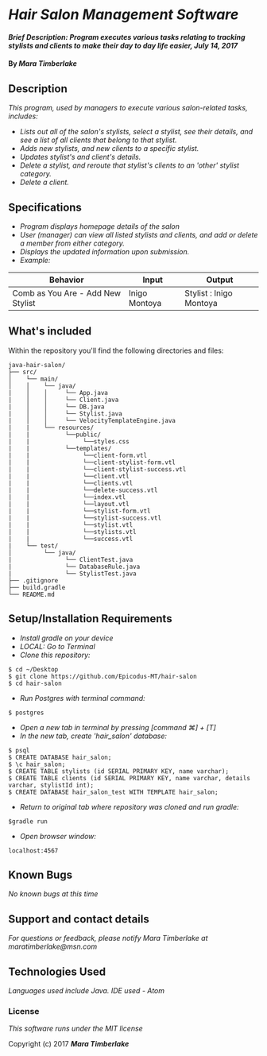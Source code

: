 # _Hair Salon Management Software_

#### _Brief Description: Program executes various tasks relating to tracking stylists and clients to make their day to day life easier, July 14, 2017_

#### By _**Mara Timberlake**_

## Description
_This program, used by managers to execute various salon-related tasks, includes:_
* _Lists out all of the salon's stylists, select a stylist, see their details, and see a list of all clients that belong to that stylist._
* _Adds new stylists, and new clients to a specific stylist._
* _Updates stylist's and client's details._
* _Delete a stylist, and reroute that stylist's clients to an 'other' stylist category._
* _Delete a client._

## Specifications

* _Program displays homepage details of the salon_
* _User (manager) can view all listed stylists and clients, and add or delete a member from either category._
* _Displays the updated information upon submission._
* _Example:_

|Behavior|Input|Output|
|---|---|---|
|Comb as You Are - Add New Stylist|Inigo Montoya|Stylist : Inigo Montoya|

## What's included
Within the repository you'll find the following directories and files:

```
java-hair-salon/
├── src/
│    └── main/
│    │    └── java/
|    │    │     └── App.java
|    │    │     └── Client.java
|    │    │     └── DB.java
|    │    │     └── Stylist.java
|    │    │     └── VelocityTemplateEngine.java
|    |    └── resources/
|    |          └──public/
|    |               └──styles.css
|    |          └──templates/
|    |               └──client-form.vtl
|    |               └──client-stylist-form.vtl
|    |               └──client-stylist-success.vtl
|    |               └──client.vtl
|    |               └──clients.vtl
|    |               └──delete-success.vtl
|    |               └──index.vtl
|    |               └──layout.vtl
|    |               └──stylist-form.vtl
|    |               └──stylist-success.vtl
|    |               └──stylist.vtl
|    |               └──stylists.vtl
|    |               └──success.vtl
|    └── test/
│         └── java/
|               └── ClientTest.java
|               └── DatabaseRule.java
|               └── StylistTest.java
├── .gitignore
├── build.gradle
└── README.md
```

## Setup/Installation Requirements
* _Install gradle on your device_
* _LOCAL: Go to Terminal_
* _Clone this repository:_
```
$ cd ~/Desktop
$ git clone https://github.com/Epicodus-MT/hair-salon
$ cd hair-salon
```
* _Run Postgres with terminal command:_
```
$ postgres
```
* _Open a new tab in terminal by pressing [command ⌘] + [T]_
* _In the new tab, create 'hair_salon' database:_
```
$ psql
$ CREATE DATABASE hair_salon;
$ \c hair_salon;
$ CREATE TABLE stylists (id SERIAL PRIMARY KEY, name varchar);
$ CREATE TABLE clients (id SERIAL PRIMARY KEY, name varchar, details varchar, stylistId int);
$ CREATE DATABASE hair_salon_test WITH TEMPLATE hair_salon;
```
* _Return to original tab where repository was cloned and run gradle:_
```
$gradle run
```
* _Open browser window:_
```
localhost:4567
```

## Known Bugs

_No known bugs at this time_

## Support and contact details

_For questions or feedback, please notify Mara Timberlake at maratimberlake@msn.com_

## Technologies Used

_Languages used include Java. IDE used - Atom_

### License

*This software runs under the MIT license*

Copyright (c) 2017 **_Mara Timberlake_**
